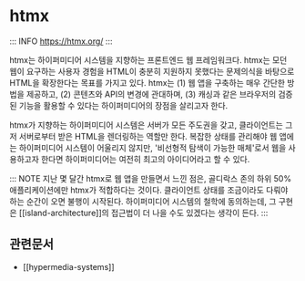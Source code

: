 # htmx

::: INFO
https://htmx.org/
:::

htmx는 하이퍼미디어 시스템을 지향하는 프론트엔드 웹 프레임워크다. htmx는 모던 웹이 요구하는 사용자 경험을 HTML이 충분히 지원하지 못했다는 문제의식을 바탕으로 HTML을 확장한다는 목표를 가지고 있다. htmx는 (1) 웹 앱을 구축하는 매우 간단한 방법을 제공하고, (2) 콘텐츠와 API의 변경에 관대하며, (3) 캐싱과 같은 브라우저의 검증된 기능을 활용할 수 있다는 하이퍼미디어의 장점을 살리고자 한다.

htmx가 지향하는 하이퍼미디어 시스템은 서버가 모든 주도권을 갖고, 클라이언트는 그저 서버로부터 받은 HTML을 렌더링하는 역할만 한다. 복잡한 상태를 관리해야 웹 앱에는 하이퍼미디어 시스템이 어울리지 않지만, '비선형적 탐색이 가능한 매체'로서 웹을 사용하고자 한다면 하이퍼미디어는 여전히 최고의 아이디어라고 할 수 있다.

::: NOTE
지난 몇 달간 htmx로 웹 앱을 만들면서 느낀 점은, 골디락스 존의 하위 50% 애플리케이션에만 htmx가 적합하다는 것이다. 클라이언트 상태를 조금이라도 다뤄야 하는 순간이 오면 불행이 시작된다. 하이퍼미디어 시스템의 철학에 동의하는데, 그 구현은 [[island-architecture]]의 접근법이 더 나을 수도 있겠다는 생각이 든다.
:::

## 관련문서

- [[hypermedia-systems]]
